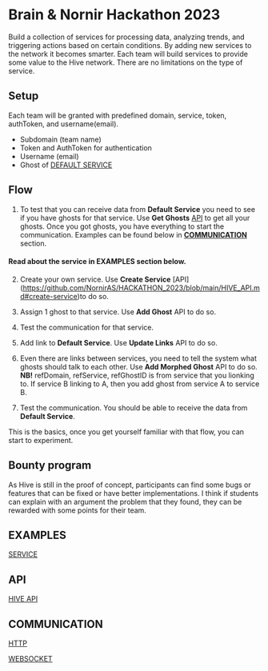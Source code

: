 # Brain & Nornir Hackathon 2023

Build a collection of services for processing data, analyzing trends, and triggering actions based on certain conditions. By adding new services to the network it becomes smarter. Each team will build services to provide some value to the Hive network. There are no limitations on the type of service.

## Setup

Each team will be granted with predefined domain, service, token, authToken, and username(email).
- Subdomain (team name)
- Token and AuthToken for authentication
- Username (email)
- Ghost of [DEFAULT SERVICE](./DEFAULT_SERVICE.md)

## Flow

1. To test that you can receive data from **Default Service** you need to see if you have ghosts for that service. Use **Get Ghosts** [API](./HIVE_API.md#get-ghost) to get all your ghosts. Once you got ghosts, you have everything to start the communication. Examples can be found below in [**COMMUNICATION**](#communication) section.

#### Read about the service in **EXAMPLES** section below.

2. Create your own service. Use **Create Service** [API] (https://github.com/NornirAS/HACKATHON_2023/blob/main/HIVE_API.md#create-service)to do so.

3. Assign 1 ghost to that service. Use **Add Ghost** API to do so.

4. Test the communication for that service.

5. Add link to **Default Service**. Use **Update Links** API to do so.

6. Even there are links between services, you need to tell the system what ghosts should talk to each other. Use **Add Morphed Ghost** API to do so. **NB!** refDomain, refService, refGhostID is from service that you lionking to. If service B linking to A, then you add ghost from service A to service B.

7. Test the communication. You should be able to receive the data from **Default Service**.

This is the basics, once you get yourself familiar with that flow, you can start to experiment.
 
## Bounty program

As Hive is still in the proof of concept, participants can find some bugs or features that can be fixed or have better implementations. I think if students can explain with an argument the problem that they found, they can be rewarded with some points for their team.

## EXAMPLES

[SERVICE](./SERVICE.md)

## API

[HIVE API](./HIVE_API.md)

## COMMUNICATION

[HTTP](./HTTP.md)

[WEBSOCKET](./WEBSOCKET.md)
